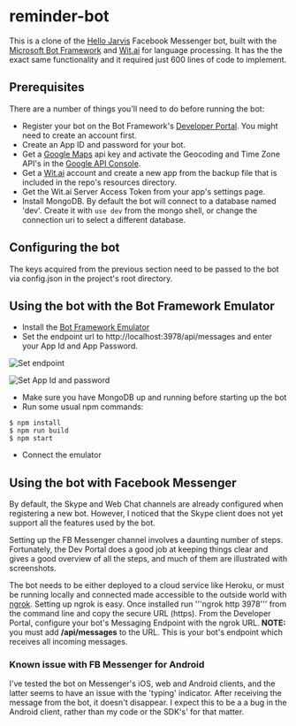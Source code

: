 # reminder-bot

This is a clone of the [Hello Jarvis](https://facebook.com/helloimjarvis/) Facebook Messenger bot, built with the [Microsoft Bot Framework](https://dev.botframework.com/) and [Wit.ai](https://wit.ai) for language processing. It has the the exact same functionality and it required just 600 lines of code to implement.

## Prerequisites
There are a number of things you'll need to do before running the bot:
* Register your bot on the Bot Framework's [Developer Portal](https://dev.botframework.com/bots/new). You might need to create an account first.
* Create an App ID and password for your bot.
* Get a [Google Maps](https://developers.google.com/maps/web-services/) api key and activate the Geocoding and Time Zone API's in the [Google API Console](https://console.cloud.google.com/).
* Get a [Wit.ai](https://wit.ai) account and create a new app from the backup file that is included in the repo's resources directory.
* Get the Wit.ai Server Access Token from your app's settings page.
* Install MongoDB. By default the bot will connect to a database named 'dev'. Create it with ```use dev``` from the mongo shell, or change the connection uri to select a different database.

## Configuring the bot
The keys acquired from the previous section need to be passed to the bot via config.json in the project's root directory.

## Using the bot with the Bot Framework Emulator
* Install the [Bot Framework Emulator](https://docs.botframework.com/en-us/tools/bot-framework-emulator/)
* Set the endpoint url to http://localhost:3978/api/messages and enter your App Id and App Password.

![Set endpoint](https://cloud.githubusercontent.com/assets/3374297/21108231/cf2f3340-c094-11e6-8870-3ca4cfe2f8a6.png)

![Set App Id and password](https://cloud.githubusercontent.com/assets/3374297/21108232/cf6547be-c094-11e6-86cc-2b992ecb0a45.png)

* Make sure you have MongoDB up and running before starting up the bot
* Run some usual npm commands:

```
$ npm install
$ npm run build
$ npm start
```
* Connect the emulator

## Using the bot with Facebook Messenger
By default, the Skype and Web Chat channels are already configured when registering a new bot. However, I noticed that the Skype client does not yet support all the features used by the bot.

Setting up the FB Messenger channel involves a daunting number of steps. Fortunately, the Dev Portal does a good job at keeping things clear and gives a good overview of all the steps, and much of them are illustrated with screenshots.

The bot needs to be either deployed to a cloud service like Heroku, or must be running locally and connected made accessible to the outside world with [ngrok](https://ngrok.com/).
Setting up ngrok is easy. Once installed run '''ngrok http 3978''' from the command line and copy the secure URL (https). From the Developer Portal, configure your bot's Messaging Endpoint with the ngrok URL. **NOTE:** you must add **/api/messages** to the URL. This is your bot's endpoint which receives all incoming messages.

### Known issue with FB Messenger for Android
I've tested the bot on Messenger's iOS, web and Android clients, and the latter seems to have an issue with the 'typing' indicator. After receiving the message from the bot, it doesn't disappear. I expect this to be a a bug in the Android client, rather than my code or the SDK's' for that matter.
